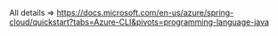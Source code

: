 

All details => https://docs.microsoft.com/en-us/azure/spring-cloud/quickstart?tabs=Azure-CLI&pivots=programming-language-java